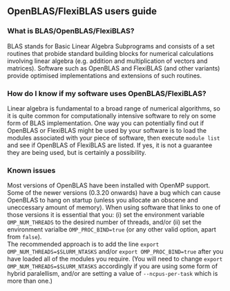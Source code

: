 ## OpenBLAS/FlexiBLAS users guide

### What is BLAS/OpenBLAS/FlexiBLAS?

BLAS stands for Basic Linear Algebra Subprograms and consists of a set routines that probide standard building blocks for numerical calculations involving linear algebra (e.g. addition and multiplication of vectors and matrices). 
Software such as OpenBLAS and FlexiBLAS (and other variants) provide optimised implementations and extensions of such routines. 

### How do I know if my software uses OpenBLAS/FlexiBLAS?

Linear algebra is fundamental to a broad range of numerical algorithms, so it is quite common for computationally intensive software to rely on some form of BLAS implementation. 
One way you can potentially find out if OpenBLAS or FlexiBLAS might be used by your software is to load the modules associated with your piece of software, then execute `module list` and see if OpenBLAS of FlexiBLAS are listed. 
If yes, it is not a guarantee they are being used, but is certainly a possibility. 


### Known issues

Most versions of OpenBLAS have been installed with OpenMP support.
Some of the newer versions (0.3.20 onwards) have a bug which can cause OpenBLAS to hang on startup (unless you allocate an obscene and uneccessary amount of memory).
When using software that links to one of those versions it is essential that you: (i) set the environment variable `OMP_NUM_THREADS` to the desired number of threads, and/or (ii) set the environment varialbe `OMP_PROC_BIND=true` (or any other valid option, apart from `false`).  
The recommended approach is to add the line `export OMP_NUM_THREADS=$SLURM_NTASKS` and/or `export OMP_PROC_BIND=true` after you have loaded all of the modules you require. 
(You will need to change `export OMP_NUM_THREADS=$SLURM_NTASKS` accordingly if you are using some form of hybrid paralellism, and/or are setting a value of `--ncpus-per-task` which is more than one.)


